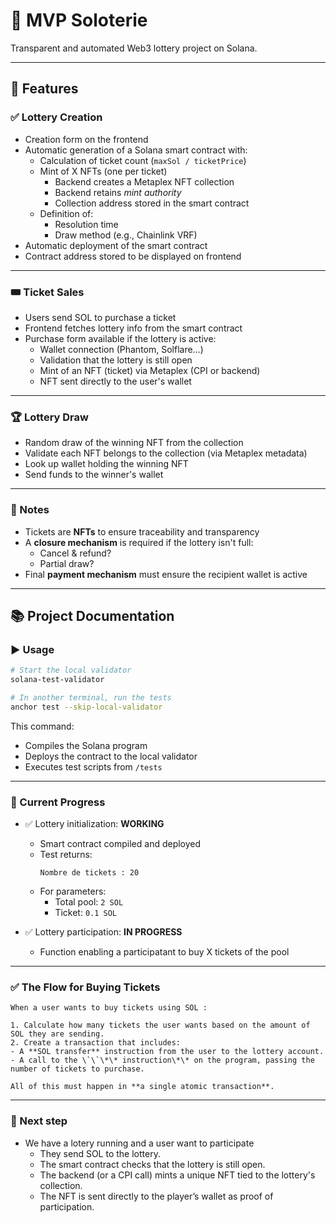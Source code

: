 
# 🎰 MVP Soloterie

Transparent and automated Web3 lottery project on Solana.

---

## 🧩 Features

### ✅ Lottery Creation

- Creation form on the frontend
- Automatic generation of a Solana smart contract with:
  - Calculation of ticket count (`maxSol / ticketPrice`)
  - Mint of X NFTs (one per ticket)
    - Backend creates a Metaplex NFT collection
    - Backend retains *mint authority*
    - Collection address stored in the smart contract
  - Definition of:
    - Resolution time
    - Draw method (e.g., Chainlink VRF)
- Automatic deployment of the smart contract
- Contract address stored to be displayed on frontend

---

### 🎟️ Ticket Sales

- Users send SOL to purchase a ticket
- Frontend fetches lottery info from the smart contract
- Purchase form available if the lottery is active:
  - Wallet connection (Phantom, Solflare…)
  - Validation that the lottery is still open
  - Mint of an NFT (ticket) via Metaplex (CPI or backend)
  - NFT sent directly to the user's wallet

---

### 🏆 Lottery Draw

- Random draw of the winning NFT from the collection
- Validate each NFT belongs to the collection (via Metaplex metadata)
- Look up wallet holding the winning NFT
- Send funds to the winner's wallet

---

### 📌 Notes

- Tickets are **NFTs** to ensure traceability and transparency
- A **closure mechanism** is required if the lottery isn't full:
  - Cancel & refund?
  - Partial draw?
- Final **payment mechanism** must ensure the recipient wallet is active

---

## 📚 Project Documentation

### ▶️ Usage

```bash
# Start the local validator
solana-test-validator
```

```bash
# In another terminal, run the tests
anchor test --skip-local-validator
```

This command:

- Compiles the Solana program
- Deploys the contract to the local validator
- Executes test scripts from `/tests`

---

### 🚧 Current Progress

- ✅ Lottery initialization: **WORKING**
  - Smart contract compiled and deployed
  - Test returns:  
    ```
    Nombre de tickets : 20
    ```
  - For parameters:
    - Total pool: `2 SOL`
    - Ticket: `0.1 SOL`

- ✅ Lottery participation: **IN PROGRESS**
  - Function enabling a participatant to buy X tickets of the pool

---

  ### ✅ The Flow for Buying Tickets

    When a user wants to buy tickets using SOL :

    1. Calculate how many tickets the user wants based on the amount of SOL they are sending.
    2. Create a transaction that includes:
    - A **SOL transfer** instruction from the user to the lottery account.
    - A call to the \`\`\*\* instruction\*\* on the program, passing the number of tickets to purchase.

    All of this must happen in **a single atomic transaction**.

---

### 🎯 Next step

- We have a lotery running and a user want to participate
  - They send SOL to the lottery.
  - The smart contract checks that the lottery is still open.
  - The backend (or a CPI call) mints a unique NFT tied to the lottery's collection.
  - The NFT is sent directly to the player’s wallet as proof of participation.